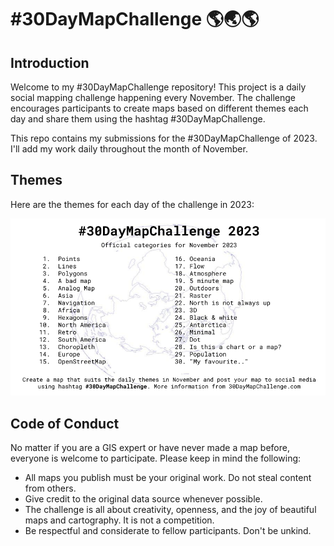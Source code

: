 # #30DayMapChallenge 🌎🌏🌎

## Introduction

Welcome to my #30DayMapChallenge repository! This project is a daily social mapping challenge happening every November. The challenge encourages participants to create maps based on different themes each day and share them using the hashtag #30DayMapChallenge.

This repo contains my submissions for the #30DayMapChallenge of 2023. I'll add my work daily throughout the month of November.

## Themes

Here are the themes for each day of the challenge in 2023:

![overview](/assets/30dmc-2023.png)

## Code of Conduct

No matter if you are a GIS expert or have never made a map before, everyone is welcome to participate. Please keep in mind the following:

- All maps you publish must be your original work. Do not steal content from others.
- Give credit to the original data source whenever possible.
- The challenge is all about creativity, openness, and the joy of beautiful maps and cartography. It is not a competition.
- Be respectful and considerate to fellow participants. Don't be unkind.
